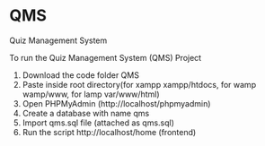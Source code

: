 # QMS
Quiz Management System

To run the Quiz Management System (QMS) Project

1. Download the  code folder QMS
2. Paste inside root directory(for xampp xampp/htdocs, for wamp wamp/www, for lamp var/www/html)
3. Open PHPMyAdmin (http://localhost/phpmyadmin)
4. Create a database with name qms
5. Import qms.sql file (attached as qms.sql)
6. Run the script http://localhost/home (frontend)
